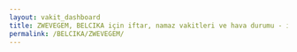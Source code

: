 ```yaml
---
layout: vakit_dashboard
title: ZWEVEGEM, BELCIKA için iftar, namaz vakitleri ve hava durumu - ilçe/eyalet seç
permalink: /BELCIKA/ZWEVEGEM/
---
```


<script type="text/javascript">
  var GLOBAL_COUNTRY = 'BELCIKA';
  var GLOBAL_CITY = 'ZWEVEGEM';
  var GLOBAL_STATE = '';
  var lat = 72;
  var lon = 21;
</script>
